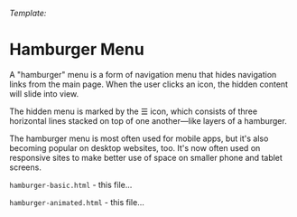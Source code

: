 *Template:*
# Hamburger Menu


A "hamburger" menu is a form of navigation menu that hides navigation links from the main page. When the user clicks an icon, the hidden content will slide into view. 

The hidden menu is marked by the ☰ icon, which consists of three horizontal lines stacked on top of one another—like layers of a hamburger.

The hamburger menu is most often used for mobile apps, but it's also becoming popular on desktop websites, too. It's now often used on responsive sites to make better use of space on smaller phone and tablet screens. 

`hamburger-basic.html` - this file...

`hamburger-animated.html` - this file...

